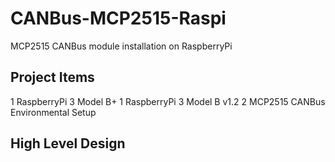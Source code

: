 # CANBus-MCP2515-Raspi
MCP2515 CANBus module installation on RaspberryPi

## Project Items  
1 RaspberryPi 3 Model B+
1 RaspberryPi 3 Model B v1.2
2 MCP2515 CANBus
Environmental Setup

## High Level Design 
